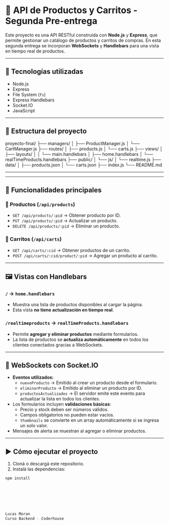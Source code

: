 # 🛒 API de Productos y Carritos - Segunda Pre-entrega

Este proyecto es una API RESTful construida con **Node.js** y **Express**, que permite gestionar un catálogo de productos y carritos de compras. En esta segunda entrega se incorporan **WebSockets** y **Handlebars** para una vista en tiempo real de productos.

---

## 🚀 Tecnologías utilizadas

- Node.js
- Express
- File System (`fs`)
- Express Handlebars
- Socket.IO
- JavaScript

---

## 📁 Estructura del proyecto


proyecto-final/
├── managers/
│ ├── ProductManager.js
│ └── CartManager.js
├── routes/
│ ├── products.js
│ └── carts.js
├── views/
│ ├── layouts/
│ │ └── main.handlebars
│ ├── home.handlebars
│ └── realTimeProducts.handlebars
├── public/
│ └── js/
│ └── realtime.js 
├── data/
│ ├── products.json
│ └── carts.json
├── index.js
└── README.md



---


---

## 📌 Funcionalidades principales

### 🧩 Productos (`/api/products`)

- `GET /api/products/:pid` → Obtener producto por ID.
- `PUT /api/products/:pid` → Actualizar un producto.
- `DELETE /api/products/:pid` → Eliminar un producto.

### 🛒 Carritos (`/api/carts`)

- `GET /api/carts/:cid` → Obtener productos de un carrito.
- `POST /api/carts/:cid/product/:pid` → Agregar un producto al carrito.

---

## 🖼️ Vistas con Handlebars

### `/` → `home.handlebars`
- Muestra una lista de productos disponibles al cargar la página.  
- Esta vista **no tiene actualización en tiempo real**.

### `/realtimeproducts` → `realTimeProducts.handlebars`
- Permite **agregar y eliminar productos** mediante formularios.  
- La lista de productos se **actualiza automáticamente** en todos los clientes conectados gracias a WebSockets.

---

## 🔄 WebSockets con Socket.IO

- **Eventos utilizados:**
  - `nuevoProducto` → Emitido al crear un producto desde el formulario.
  - `eliminarProducto` → Emitido al eliminar un producto por ID.
  - `productosActualizados` → El servidor emite este evento para actualizar la lista en todos los clientes.
- Los formularios incluyen **validaciones básicas**:
  - Precio y stock deben ser números válidos.
  - Campos obligatorios no pueden estar vacíos.
  - `thumbnails` se convierte en un array automáticamente si se ingresa un solo valor.
- Mensajes de alerta se muestran al agregar o eliminar productos.

---

## ▶️ Cómo ejecutar el proyecto

1. Cloná o descargá este repositorio.
2. Instalá las dependencias:

```bash
npm install







Lucas Moran
Curso Backend - Coderhouse
